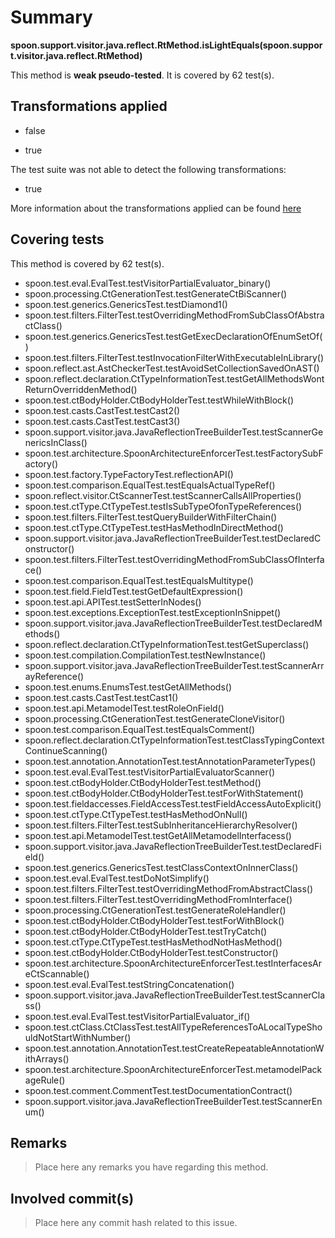 # Summary
**spoon.support.visitor.java.reflect.RtMethod.isLightEquals(spoon.support.visitor.java.reflect.RtMethod)**

This method is **weak pseudo-tested**.
It is covered by 62 test(s). 


## Transformations applied

- false

- true


The test suite was not able to detect the following transformations:
 * true 


More information about the transformations applied can be found [here](https://github.com/STAMP-project/pitest-descartes)

## Covering tests
This method is covered by 62 test(s).
* spoon.test.eval.EvalTest.testVisitorPartialEvaluator_binary()
* spoon.processing.CtGenerationTest.testGenerateCtBiScanner()
* spoon.test.generics.GenericsTest.testDiamond1()
* spoon.test.filters.FilterTest.testOverridingMethodFromSubClassOfAbstractClass()
* spoon.test.generics.GenericsTest.testGetExecDeclarationOfEnumSetOf()
* spoon.test.filters.FilterTest.testInvocationFilterWithExecutableInLibrary()
* spoon.reflect.ast.AstCheckerTest.testAvoidSetCollectionSavedOnAST()
* spoon.reflect.declaration.CtTypeInformationTest.testGetAllMethodsWontReturnOverriddenMethod()
* spoon.test.ctBodyHolder.CtBodyHolderTest.testWhileWithBlock()
* spoon.test.casts.CastTest.testCast2()
* spoon.test.casts.CastTest.testCast3()
* spoon.support.visitor.java.JavaReflectionTreeBuilderTest.testScannerGenericsInClass()
* spoon.test.architecture.SpoonArchitectureEnforcerTest.testFactorySubFactory()
* spoon.test.factory.TypeFactoryTest.reflectionAPI()
* spoon.test.comparison.EqualTest.testEqualsActualTypeRef()
* spoon.reflect.visitor.CtScannerTest.testScannerCallsAllProperties()
* spoon.test.ctType.CtTypeTest.testIsSubTypeOfonTypeReferences()
* spoon.test.filters.FilterTest.testQueryBuilderWithFilterChain()
* spoon.test.ctType.CtTypeTest.testHasMethodInDirectMethod()
* spoon.support.visitor.java.JavaReflectionTreeBuilderTest.testDeclaredConstructor()
* spoon.test.filters.FilterTest.testOverridingMethodFromSubClassOfInterface()
* spoon.test.comparison.EqualTest.testEqualsMultitype()
* spoon.test.field.FieldTest.testGetDefaultExpression()
* spoon.test.api.APITest.testSetterInNodes()
* spoon.test.exceptions.ExceptionTest.testExceptionInSnippet()
* spoon.support.visitor.java.JavaReflectionTreeBuilderTest.testDeclaredMethods()
* spoon.reflect.declaration.CtTypeInformationTest.testGetSuperclass()
* spoon.test.compilation.CompilationTest.testNewInstance()
* spoon.support.visitor.java.JavaReflectionTreeBuilderTest.testScannerArrayReference()
* spoon.test.enums.EnumsTest.testGetAllMethods()
* spoon.test.casts.CastTest.testCast1()
* spoon.test.api.MetamodelTest.testRoleOnField()
* spoon.processing.CtGenerationTest.testGenerateCloneVisitor()
* spoon.test.comparison.EqualTest.testEqualsComment()
* spoon.reflect.declaration.CtTypeInformationTest.testClassTypingContextContinueScanning()
* spoon.test.annotation.AnnotationTest.testAnnotationParameterTypes()
* spoon.test.eval.EvalTest.testVisitorPartialEvaluatorScanner()
* spoon.test.ctBodyHolder.CtBodyHolderTest.testMethod()
* spoon.test.ctBodyHolder.CtBodyHolderTest.testForWithStatement()
* spoon.test.fieldaccesses.FieldAccessTest.testFieldAccessAutoExplicit()
* spoon.test.ctType.CtTypeTest.testHasMethodOnNull()
* spoon.test.filters.FilterTest.testSubInheritanceHierarchyResolver()
* spoon.test.api.MetamodelTest.testGetAllMetamodelInterfacess()
* spoon.support.visitor.java.JavaReflectionTreeBuilderTest.testDeclaredField()
* spoon.test.generics.GenericsTest.testClassContextOnInnerClass()
* spoon.test.eval.EvalTest.testDoNotSimplify()
* spoon.test.filters.FilterTest.testOverridingMethodFromAbstractClass()
* spoon.test.filters.FilterTest.testOverridingMethodFromInterface()
* spoon.processing.CtGenerationTest.testGenerateRoleHandler()
* spoon.test.ctBodyHolder.CtBodyHolderTest.testForWithBlock()
* spoon.test.ctBodyHolder.CtBodyHolderTest.testTryCatch()
* spoon.test.ctType.CtTypeTest.testHasMethodNotHasMethod()
* spoon.test.ctBodyHolder.CtBodyHolderTest.testConstructor()
* spoon.test.architecture.SpoonArchitectureEnforcerTest.testInterfacesAreCtScannable()
* spoon.test.eval.EvalTest.testStringConcatenation()
* spoon.support.visitor.java.JavaReflectionTreeBuilderTest.testScannerClass()
* spoon.test.eval.EvalTest.testVisitorPartialEvaluator_if()
* spoon.test.ctClass.CtClassTest.testAllTypeReferencesToALocalTypeShouldNotStartWithNumber()
* spoon.test.annotation.AnnotationTest.testCreateRepeatableAnnotationWithArrays()
* spoon.test.architecture.SpoonArchitectureEnforcerTest.metamodelPackageRule()
* spoon.test.comment.CommentTest.testDocumentationContract()
* spoon.support.visitor.java.JavaReflectionTreeBuilderTest.testScannerEnum()


## Remarks
> Place here any remarks you have regarding this method.

## Involved commit(s)

> Place here any commit hash related to this issue.
